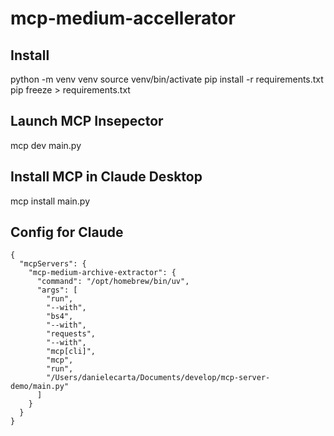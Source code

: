 # mcp-medium-accellerator

## Install

python -m venv venv
source venv/bin/activate
pip install -r requirements.txt
pip freeze > requirements.txt

## Launch MCP Insepector

mcp dev main.py

## Install MCP in Claude Desktop

mcp install main.py

## Config for Claude

```
{
  "mcpServers": {
    "mcp-medium-archive-extractor": {
      "command": "/opt/homebrew/bin/uv",
      "args": [
        "run",
        "--with",
        "bs4",
        "--with",
        "requests",
        "--with",
        "mcp[cli]",
        "mcp",
        "run",
        "/Users/danielecarta/Documents/develop/mcp-server-demo/main.py"
      ]
    }
  }
}
```
